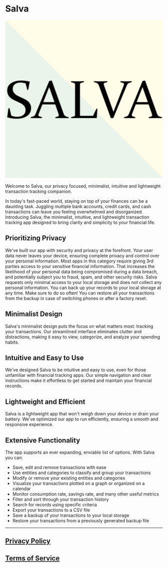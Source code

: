 # Salva
![Shortcut Icon](icon3.png?raw=true)

Welcome to Salva, our privacy focused, minimalist, intuitive and lightweight transaction tracking companion.

In today's fast-paced world, staying on top of your finances can be a daunting task. Juggling multiple bank accounts, credit cards, and cash transactions can leave you feeling overwhelmed and disorganized. Introducing Salva, the minimalist, intuitive, and lightweight transaction tracking app designed to bring clarity and simplicity to your financial life.

## Prioritizing Privacy

We've built our app with security and privacy at the forefront. Your user data never leaves your device, ensuring complete privacy and control over your personal information. Most apps in this category require giving 3rd parties access to your sensitive financial information. That increases the likelihood of your personal data being compromised during a data breach, and potentially subject you to fraud, spam, and other security risks. Salva requests only minimal access to your local storage and does not collect any personal information.
You can back up your records to your local storage at any time. Make sure to do so often! You can restore all your transactions from the backup in case of switching phones or after a factory reset.

## Minimalist Design

Salva's minimalist design puts the focus on what matters most: tracking your transactions. Our streamlined interface eliminates clutter and distractions, making it easy to view, categorize, and analyze your spending habits.

## Intuitive and Easy to Use

We've designed Salva to be intuitive and easy to use, even for those unfamiliar with financial tracking apps. Our simple navigation and clear instructions make it effortless to get started and maintain your financial records.

## Lightweight and Efficient

Salva is a lightweight app that won't weigh down your device or drain your battery. We've optimized our app to run efficiently, ensuring a smooth and responsive experience.

## Extensive Functionality

The app supports an ever expanding, enviable list of options. With Salva you can:
- Save, edit and remove transactions with ease
- Use entities and categories to classify and group your transactions
- Modify or remove your existing entities and categories
- Visualize your transactions plotted on a graph or organized on a calendar
- Monitor consumption rate, savings rate, and many other useful metrics
- Filter and sort through your transaction history
- Search for records using specific criteria
- Export your transactions to a CSV file
- Save a backup of your transactions to your local storage
- Restore your transactions from a previously generated backup file

---

## [Privacy Policy](privacypolicy.md)
## [Terms of Service](termsofservice.md)
